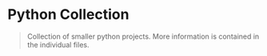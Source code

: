 # Python Collection

> Collection of smaller python projects.
> More information is contained in the individual files.
